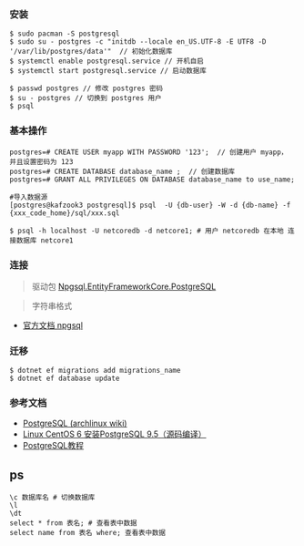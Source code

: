 ### 安装 
```
$ sudo pacman -S postgresql 
$ sudo su - postgres -c "initdb --locale en_US.UTF-8 -E UTF8 -D '/var/lib/postgres/data'"  // 初始化数据库
$ systemctl enable postgresql.service // 开机自启
$ systemctl start postgresql.service // 启动数据库

$ passwd postgres // 修改 postgres 密码
$ su - postgres // 切换到 postgres 用户
$ psql
```

### 基本操作
```
postgres=# CREATE USER myapp WITH PASSWORD '123';  // 创建用户 myapp， 并且设置密码为 123
postgres=# CREATE DATABASE database_name ;  // 创建数据库
postgres=# GRANT ALL PRIVILEGES ON DATABASE database_name to use_name;

#导入数据源
[postgres@kafzook3 postgresql]$ psql  -U {db-user} -W -d {db-name} -f {xxx_code_home}/sql/xxx.sql

$ psql -h localhost -U netcoredb -d netcore1; # 用户 netcoredb 在本地 连接数据库 netcore1
```
### 连接
> 驱动包 [Npgsql.EntityFrameworkCore.PostgreSQL](https://www.nuget.org/packages/Npgsql.EntityFrameworkCore.PostgreSQL/2.2.4)

> 字符串格式
- [官方文档 npgsql](http://www.npgsql.org/efcore/index.html)

### 迁移
```
$ dotnet ef migrations add migrations_name
$ dotnet ef database update 
```
### 参考文档
- [PostgreSQL (archlinux wiki)](https://wiki.archlinux.org/index.php/PostgreSQL_(%E7%AE%80%E4%BD%93%E4%B8%AD%E6%96%87))
- [Linux CentOS 6 安装PostgreSQL 9.5（源码编译）](https://blog.csdn.net/wyl9527/article/details/78605981)
- [PostgreSQL教程](https://www.yiibai.com/postgresql/)

## ps
```
\c 数据库名 # 切换数据库
\l
\dt 
select * from 表名; # 查看表中数据
select name from 表名 where; 查看表中数据
```
